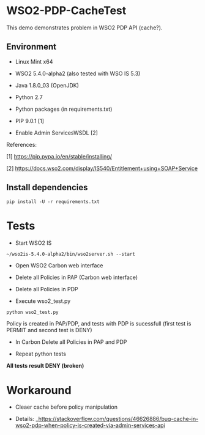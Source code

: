 WSO2-PDP-CacheTest
========

This demo demonstrates problem in WSO2 PDP API (cache?).  

## Environment

- Linux Mint x64

- WSO2 5.4.0-alpha2 (also tested with WSO IS 5.3)

- Java 1.8.0_03 (OpenJDK)

- Python 2.7

- Python packages (in requirements.txt)

- PIP 9.0.1 [1]

- Enable Admin ServicesWSDL [2]

References:

[1] https://pip.pypa.io/en/stable/installing/

[2] https://docs.wso2.com/display/IS540/Entitlement+using+SOAP+Service


## Install dependencies

```
pip install -U -r requirements.txt
```

# Tests

- Start WSO2 IS

```
~/wso2is-5.4.0-alpha2/bin/wso2server.sh --start
```

- Open WSO2 Carbon web interface

- Delete all Policies in PAP (Carbon web interface)

- Delete all Policies in PDP

- Execute wso2_test.py

```
python wso2_test.py
```

Policy is created in PAP/PDP, and tests with PDP is sucessfull (first test is PERMIT and second test is DENY)

- In Carbon Delete all Policies in PAP and PDP

- Repeat python tests

**All tests result DENY (broken)**


# Workaround

- Cleaer cache before policy manipulation

- Details: _https://stackoverflow.com/questions/46626886/bug-cache-in-wso2-pdp-when-policy-is-created-via-admin-services-api